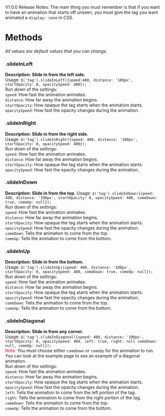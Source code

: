 V1.0.0 Release Notes: The main thing you must remember is that if you want to have an animation that starts off unseen, you must give the tag you want animated a <code>display: none</code> in CSS.
<h1>Methods</h1>
<em>All values are default values that you can change.</em>
<h3>.slideInLeft</h3>
<b>Description: Slide in from the left side.</b><br>
Usage: <code>$('tag').slideInLeft({speed:400, distance: '100px', startOpacity: 0, opacitySpeed: 400});</code><br>
Run down of the settings:<br>
<code>speed</code>: How fast the animation animates.<br>
<code>distance</code>: How far away the animation begins.<br>
<code>startOpacity</code>: How opaque the tag starts when the animation starts.<br>
<code>opacitySpeed</code>: How fast the opacity changes during the animation.<br>

<h3>.slideInRight</h3>
<b>Description: Slide in from the right side.</b><br>
Usage: <code>$('tag').slideInRight({speed: 400, distance: '100px', startOpacity: 0, opacitySpeed: 400});</code><br>
Run down of the settings:<br>
<code>speed</code>: How fast the animation animates.<br>
<code>distance</code>: How far away the animation begins.<br>
<code>startOpacity</code>: How opaque the tag starts when the animation starts.<br>
<code>opacitySpeed</code>: How fast the opacity changes during the animation.<br>

<h3>.slideInDown</h3>
<b>Description: Slide in from the top.</b>
Usage: <code>$('tag').slideInDown({speed: 400, distance: '100px', startOpacity: 0, opacitySpeed: 400, comeDown: true, comeUp: null});</code><br>
Run down of the settings:<br>
<code>speed</code>: How fast the animation animates.<br>
<code>distance</code>: How far away the animation begins.<br>
<code>startOpacity</code>: How opaque the tag starts when the animation starts.<br>
<code>opacitySpeed</code>: How fast the opacity changes during the animation.<br>
<code>comeDown</code>: Tells the animation to come from the top.<br>
<code>comeUp</code>: Tells the animation to come from the bottom.<br>

<h3>.slideInUp</h3>
<b>Description: Slide in from the bottom.</b><br>
Usage: <code>$('tag').slideInUp({speed: 400, distance: '100px', startOpacity: 0, opacitySpeed: 400, comeDown: true, comeUp: null});</code><br>
Run down of the settings:<br>
<code>speed</code>: How fast the animation animates.<br>
<code>distance</code>: How far away the animation begins.<br>
<code>startOpacity</code>: How opaque the tag starts when the animation starts.<br>
<code>opacitySpeed</code>: How fast the opacity changes during the animation.<br>
<code>comeDown</code>: Tells the animation to come from the top.<br>
<code>comeUp</code>: Tells the animation to come from the bottom.<br>

<h3>.slideInDiagonal</h3>
<b>Description: Slide in from any corner.</b><br>
Usage: <code>$('tag').slideInDiagonal({speed: 400, distance: '100px', startOpacity: 0, opacitySpeed: 400, left: true, right: null comeDown: null, comeUp: null});</code><br>
<font color="red">Note:</font> You must choose either <code>comeDown</code> or <code>comeUp</code> for the animation to run. You can look at the example page to see an example of a diagonal animation.<br>
Run down of the settings:<br>
<code>speed</code>: How fast the animation animates.<br>
<code>distance</code>: How far away the animation begins.<br>
<code>startOpacity</code>: How opaque the tag starts when the animation starts.<br>
<code>opacitySpeed</code>: How fast the opacity changes during the animation.<br>
<code>left</code>: Tells the animation to come from the left portion of the tag.<br>
<code>right</code>: Tells the animation to come from the right portion of the tag.<br>
<code>comeDown</code>: Tells the animation to come from the top.<br>
<code>comeUp</code>: Tells the animation to come from the bottom.<br>
